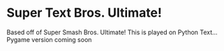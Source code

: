 # Super Text Bros. Ultimate!
 Based off of Super Smash Bros. Ultimate! This is played on Python Text... Pygame version coming soon
